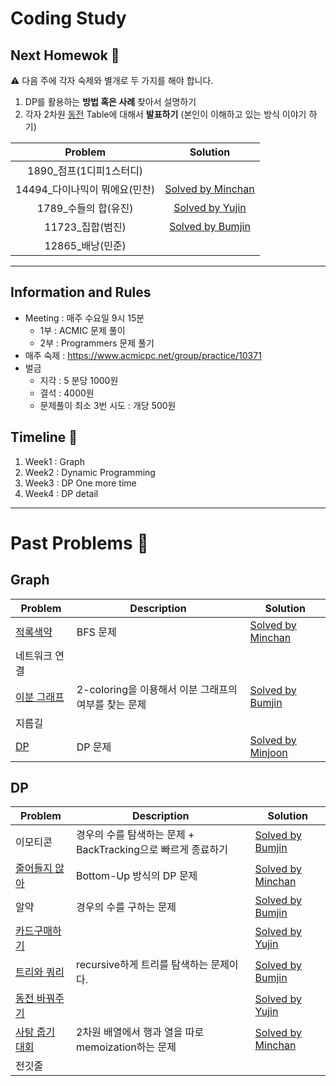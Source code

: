 # Coding Study


## Next Homewok 📝

⚠️ 다음 주에 각자 숙제와 별개로 두 가지를 해야 합니다. 

1. DP를 활용하는 **방법 혹은 사례** 찾아서 설명하기 
2. 각자 2차원 [동전]((https://www.acmicpc.net/problem/2624)) Table에 대해서 **발표하기** (본인이 이해하고 있는 방식 이야기 하기)

|Problem|Solution|
|:-:|:-:|
|1890_점프(1디피1스터디)|
|14494_다이나믹이 뭐에요(민찬)|[Solved by Minchan](https://github.com/PySolve/minchan/blob/master/Week4/14494_%EB%8B%A4%EC%9D%B4%EB%82%98%EB%AF%B9%EC%9D%B4%20%EB%AD%90%EC%98%88%EC%9A%94%3F.py)|
|1789_수들의 합(유진)|[Solved by Yujin](https://github.com/PySolve/Yujin/tree/main/Problems/%EC%88%98%EB%93%A4%EC%9D%98%ED%95%A9)
|11723_집합(범진)|[Solved by Bumjin](https://github.com/PySolve/bumjin/tree/main/problems/11723_%EC%A7%91%ED%95%A9)|
|12865_배낭(민준)|

--- 

## Information and Rules 
* Meeting : 매주 수요일 9시 15분
  * 1부 : ACMIC 문제 풀이
  * 2부 : Programmers 문제 풀기 
* 매주 숙제 : https://www.acmicpc.net/group/practice/10371
* 벌금
  * 지각 : 5 분당 1000원 
  * 결석 : 4000원
  * 문제풀이 최소 3번 시도 : 개당 500원

## Timeline 🚡

1. Week1 : Graph 
2. Week2 : Dynamic Programming 
3. Week3 : DP One more time
4. Week4 : DP detail

---

# Past Problems 🚵

## Graph 

|Problem|Description|Solution|
|---|---|---|
[적록색약](https://www.acmicpc.net/problem/10026)| BFS 문제 | [Solved by Minchan](https://github.com/PySolve/minchan/blob/master/Week1/10026_%EC%A0%81%EB%A1%9D%EC%83%89%EC%95%BD.py)
네트워크 연결|
[이분 그래프](https://www.acmicpc.net/problem/10026)| 2-coloring을 이용해서 이분 그래프의 여부를 찾는 문제 | [Solved by Bumjin](https://github.com/PySolve/bumjin/tree/main/problems/%EC%9D%B4%EB%B6%84%EA%B7%B8%EB%9E%98%ED%94%84)
지름길|
[DP](https://www.acmicpc.net/problem/1446)| DP 문제 | [Solved by Minjoon](https://github.com/PySolve/MinJoon/blob/master/%EC%A7%80%EB%A6%84%EA%B8%B8.py)

## DP 
|Problem|Description|Solution|
|---|---|---|
이모티콘 |경우의 수를 탐색하는 문제 + BackTracking으로 빠르게 종료하기|[Solved by Bumjin](https://github.com/PySolve/bumjin/tree/main/problems/14226_%EC%9D%B4%EB%AA%A8%ED%8B%B0%EC%BD%98)
[줄어들지 않아](https://www.acmicpc.net/problem/2688)| Bottom-Up 방식의 DP 문제 | [Solved by Minchan](https://github.com/PySolve/minchan/blob/master/Week2/2688_%EC%A4%84%EC%96%B4%EB%93%A4%EC%A7%80%20%EC%95%8A%EC%95%84.py)
알약 |경우의 수를 구하는 문제|[Solved by Bumjin](https://github.com/PySolve/bumjin/tree/main/problems/4811_%EC%95%8C%EC%95%BD)|
[카드구매하기](https://www.acmicpc.net/problem/11052)||[Solved by Yujin](https://github.com/PySolve/Yujin/tree/main/Problems/%EC%B9%B4%EB%93%9C%EA%B5%AC%EB%A7%A4%ED%95%98%EA%B8%B0)
[트리와 쿼리](https://www.acmicpc.net/problem/15681)|recursive하게 트리를 탐색하는 문제이다. |[Solved by Bumjin](https://github.com/PySolve/bumjin/tree/main/problems/15681_%ED%8A%B8%EB%A6%AC%EC%99%80%EC%BF%BC%EB%A6%AC)|
[동전 바꿔주기](https://www.acmicpc.net/problem/2624)||[Solved by Yujin](https://github.com/PySolve/Yujin/tree/main/Problems/%EB%8F%99%EC%A0%84%EB%B0%94%EA%BF%94%EC%A3%BC%EA%B8%B0)
[사탕 줍기 대회](https://www.acmicpc.net/problem/5721)|2차원 배열에서 행과 열을 따로 memoization하는 문제|[Solved by Minchan](https://github.com/PySolve/minchan/blob/master/Week3/5721_%EC%82%AC%ED%83%95%20%EC%A4%8D%EA%B8%B0%20%EB%8C%80%ED%9A%8C.py)
전깃줄 ||



